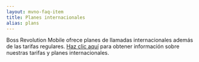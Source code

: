 ```yaml
---
layout: mvno-faq-item
title: Planes internacionales
alias: plans
---
```


Boss Revolution Mobile ofrece planes de llamadas internacionales además de las tarifas regulares. <a href="index.html#international-rates-block" target="_blank">Haz clic aquí</a> para obtener información sobre nuestras tarifas y planes internacionales.
